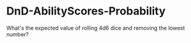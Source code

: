 # DnD-AbilityScores-Probability
What's the expected value of rolling 4d6 dice and removing the lowest number?
